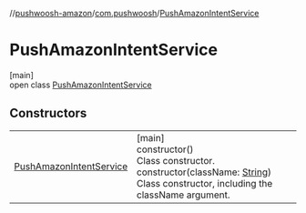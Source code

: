 //[pushwoosh-amazon](../../../index.md)/[com.pushwoosh](../index.md)/[PushAmazonIntentService](index.md)

# PushAmazonIntentService

[main]\
open class [PushAmazonIntentService](index.md)

## Constructors

| | |
|---|---|
| [PushAmazonIntentService](-push-amazon-intent-service.md) | [main]<br>constructor()<br>Class constructor.<br>constructor(className: [String](https://developer.android.com/reference/kotlin/java/lang/String.html))<br>Class constructor, including the className argument. |
